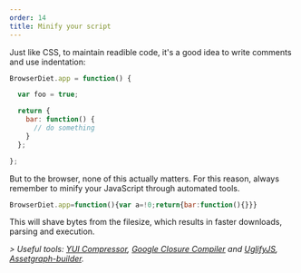 ```yaml
---
order: 14
title: Minify your script
---
```


Just like CSS, to maintain readible code, it's a good idea to write comments and use indentation:

```js
BrowserDiet.app = function() {

  var foo = true;

  return {
    bar: function() {
      // do something
    }
  };

};
```

But to the browser, none of this actually matters. For this reason, always remember to minify your JavaScript through automated tools.

```js
BrowserDiet.app=function(){var a=!0;return{bar:function(){}}}
```

This will shave bytes from the filesize, which results in faster downloads, parsing and execution.

*> Useful tools: [YUI Compressor](http://developer.yahoo.com/yui/compressor/), [Google Closure Compiler](http://code.google.com/closure/compiler/) and [UglifyJS](https://github.com/mishoo/UglifyJS), [Assetgraph-builder](https://github.com/One-com/assetgraph-builder).*
